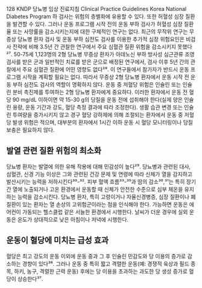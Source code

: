<PAGE>128
KNDP 당뇨병 임상 진료지침 Clinical Practice Guidelines Korea National Diabetes Program
하 검사는 위험의 층별화에 유용할 수 있다. 또한 허혈성 심장 질환을 발견할 수 있다. 그러나 운동 프로그램 시작 전의 운동 부하 검사가 허혈성 심장 질환율 또는 사망률을 감소시키는지에 대한 구체적인 연구는 없다. 최근의 무작위 연구는 무증상 당뇨병 환자 검사 및 운동 부하 심전도 검사를 이용한 추가적 심장 위험요인은 비검사 전략에 비해 3.5년 간 관찰한 연구에서 주요 심혈관 질환 위험을 감소시키지 못했다²⁷. 50-75세 1,123명의 2형 당뇨병 무증상 환자가 아데노신 부하 방사성 심근관류 조영 검사를 받은 군과 일반적인 치료를 받은 군으로 배정된 연구에서, 검사 이후 5년 간의 관찰에서 주요 심혈관 질환에 어떤 영향도 없다²⁸. 이 연구들에서 참가자가 반드시 운동 프로그램 시작을 계획할 필요는 없다. 따라서 무증상 2형 당뇨병 환자에서 운동 시작 전 운동 부하 심전도 검사의 역할이 명확하지 않다.
운동 중 저혈당 위험은 인슐린 또는 인슐린 분비 촉진제를 투여하는 2형 당뇨병 환자에게 중요하다. 이러한 환자에서 운동 전 혈당 90 mg/dL 이하이면 약 15-30 g의 당질을 운동 전에 섭취해야 한다(실제 양은 인슐린 용량, 운동 기간과 강도, 혈당 측정 결과에 따라 조정한다). 생활 습관 변경 또는 인슐린 투여량을 증가시키지 않고 경구 혈당 강하제에 의해 조절되는 환자에서 운동 중 저혈당 발생 위험은 적으며, 대부분의 환자에서 1시간 이하 운동 시 혈당 모니터링이나 당질 보충은 필요하지 않다.

## 발열 관련 질환 위험의 최소화
당뇨병 환자는 발열에 의한 유해 작용에 대해 민감성이 높다²⁹. 당뇨병과 관련된 대사, 심혈관, 신경 기능 이상은 그와 관련된 건강 문제 및 연령에 따라 신체가 열을 감지하고 발산시키는 능력을 저하시킨다³⁰-³². 피부 혈액 흐름³³-³⁵과 땀의 감소³⁰,³¹는 특히 장기간 열에 노출되거나 고온 환경에서 운동할 때 신체가 안전한 수준으로 심부 체온을 유지하는 능력을 감소시킨다. 당뇨병 환자, 특히 고령이거나 자율신경병증, 심장 질환이나 폐질환이 있는 환자는 열 손상의 고위험군이라는 점을 인식해야 한다. 가능하면 운동은 에어컨이 가동되는 헬스클럽 같은 서늘한 환경에서 시행한다. 날씨가 더운 경우에 실외 운동은 온도가 상대적으로 낮은 아침이나 저녁에 시행한다.

## 운동이 혈당에 미치는 급성 효과
혈당은 최고 강도의 운동 이외에 운동 중과 그 후 인슐린 민감도와 당 이용의 증가로 감소하는 경향이 있다³⁶. 그러나 운동 중 특히 짧고 격렬한 운동(예: 경쟁적 육상과 필드 종목, 하키, 농구, 격렬한 근력 운동) 후에는 당 이용을 초과하는 과도한 당 생성 증가로 혈당이 상승한다³⁷.